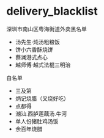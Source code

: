 # delivery_blacklist
深圳市南山区粤海街道外卖黑名单

 - 汤先生·炖汤粗粮饭
 - 饼小六香酥烧饼
 - 蔡澜港式点心
 - 越师傅·越式法棍三明治



白名单
- 三及第
- 炳记烧腊（叉烧好吃）
- 点都得
- 潮汕.西胪莲藕汤.牛河
- 单人份猪肚鸡汤饭
- 余百年烧腊
